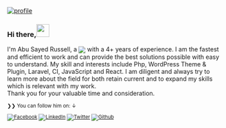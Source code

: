 <a href="https://github.com/rsrussell36" target="_blank">
<img src="https://github.com/rsrussell36/rsrussell36/blob/05c7b396e723208dae01a84f7bc2c74d6329fe8a/russell.png" alt="profile" />
</a>

### Hi there,<img src="https://media.giphy.com/media/hvRJCLFzcasrR4ia7z/giphy.gif" width="30px">

I'm Abu Sayed Russell, a <a href="https://github.com/rsrussell36"><img align="center" src="https://img.shields.io/badge/Full%20Stack-Engineer-brightgreen"/></a> with a 4+ years of experience. I am the fastest and efficient to work and can provide the best solutions possible with easy to understand.
My skill and interests include Php, WordPress Theme & Plugin, Laravel, CI, JavaScript and React.
I am diligent and always try to learn more about the field for both retain current and to expand my skills which is relevant with my work. 
<br>
Thank you for your valuable time and consideration.
</p>
<small>❯❯ You can follow him on: ↓</strong>


[![Facebook](https://img.shields.io/badge/Facebook-Abu%20Sayed%20Russell-3b5998)][f] [![LinkedIn](https://img.shields.io/badge/LinkedIn-Abu%20Sayed%20Russell-0e76a8)][l] [![Twitter](https://img.shields.io/twitter/follow/abusayedrussell?label=%40abusayedrussell&style=social)][t] [![Github](https://img.shields.io/github/followers/rsrussell36?style=social&label=Follow)][g]

[f]: https://www.facebook.com/abu.sayed.russell.036/
[l]: https://www.linkedin.com/in/abusayedrussell/
[t]: https://twitter.com/abusayedrussell
[g]: https://github.com/rsrussell36

